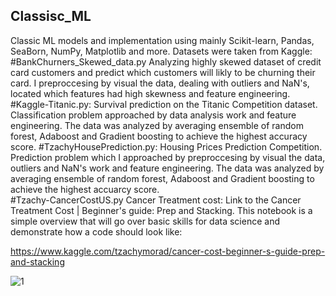 ## Classisc_ML
Classic ML models and implementation using mainly Scikit-learn, Pandas, SeaBorn, NumPy, Matplotlib and more. 
Datasets were taken from Kaggle:
#BankChurners_Skewed_data.py
Analyzing highly skewed dataset of credit card customers and predict which customers will likly to be churning their card. I preproccesing by visual the data, dealing with outliers and NaN's, located which features had high skewness and feature engineering. 
#Kaggle-Titanic.py:
Survival prediction on the Titanic Competition dataset. Classification problem approached by data analysis work and feature engineering. The data was analyzed by averaging ensemble of random forest, Adaboost and Gradient boosting to achieve the highest accuracy score. 
#TzachyHousePrediction.py:
Housing Prices Prediction Competition. Prediction problem which I approached by preproccesing by visual the data, outliers and NaN's work and feature engineering. The data was analyzed by averaging ensemble of random forest, Adaboost and Gradient boosting to achieve the highest accuarcy score.  
#Tzachy-CancerCostUS.py
Cancer Treatment cost: Link to the Cancer Treatment Cost | Beginner's guide: Prep and Stacking. This notebook is a simple overview that will go over basic skills for data science and demonstrate how a code should look like:

https://www.kaggle.com/tzachymorad/cancer-cost-beginner-s-guide-prep-and-stacking

![1](https://user-images.githubusercontent.com/73366841/110638460-44e83900-81b7-11eb-81ca-dba448fc6d74.jpg)



